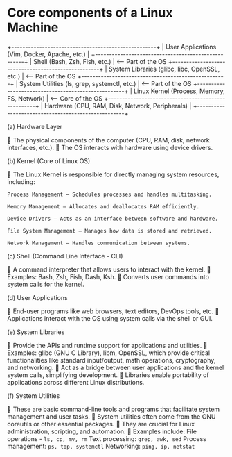 # Core components of a Linux Machine


+----------------------------------------------------+
| User Applications (Vim, Docker, Apache, etc.)     |
+----------------------------------------------------+
| Shell (Bash, Zsh, Fish, etc.)                     |  <-- Part of the OS
+----------------------------------------------------+
| System Libraries (glibc, libc, OpenSSL, etc.)     |  <-- Part of the OS
+----------------------------------------------------+
| System Utilities (ls, grep, systemctl, etc.)      |  <-- Part of the OS
+----------------------------------------------------+
| Linux Kernel (Process, Memory, FS, Network)       |  <-- Core of the OS
+----------------------------------------------------+
| Hardware (CPU, RAM, Disk, Network, Peripherals)   |
+----------------------------------------------------+


(a) Hardware Layer

🔹 The physical components of the computer (CPU, RAM, disk, network interfaces, etc.).
🔹 The OS interacts with hardware using device drivers.

(b) Kernel (Core of Linux OS)

🔹 The Linux Kernel is responsible for directly managing system resources, including:

    Process Management – Schedules processes and handles multitasking.

    Memory Management – Allocates and deallocates RAM efficiently.

    Device Drivers – Acts as an interface between software and hardware.

    File System Management – Manages how data is stored and retrieved.

    Network Management – Handles communication between systems.

(c) Shell (Command Line Interface - CLI)

🔹 A command interpreter that allows users to interact with the kernel.
🔹 Examples: Bash, Zsh, Fish, Dash, Ksh.
🔹 Converts user commands into system calls for the kernel.

(d) User Applications

🔹 End-user programs like web browsers, text editors, DevOps tools, etc.
🔹 Applications interact with the OS using system calls via the shell or GUI.


(e) System Libraries

🔹 Provide the APIs and runtime support for applications and utilities.
🔹 Examples: glibc (GNU C Library), libm, OpenSSL, which provide critical functionalities like standard input/output, math operations, cryptography, and networking.
🔹 Act as a bridge between user applications and the kernel system calls, simplifying development.
🔹 Libraries enable portability of applications across different Linux distributions.

(f) System Utilities

🔹 These are basic command-line tools and programs that facilitate system management and user tasks.
🔹 System utilities often come from the GNU coreutils or other essential packages.
🔹 They are crucial for Linux administration, scripting, and automation.
🔹 Examples include: File operations - `ls, cp, mv, rm` Text processing: `grep, awk, sed` Process management: `ps, top, systemctl` Networking: `ping, ip, netstat`
